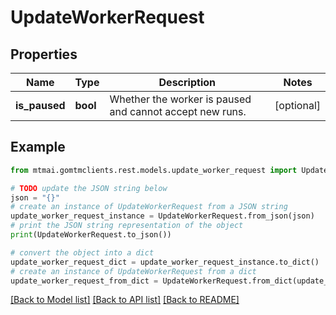 # UpdateWorkerRequest


## Properties

Name | Type | Description | Notes
------------ | ------------- | ------------- | -------------
**is_paused** | **bool** | Whether the worker is paused and cannot accept new runs. | [optional] 

## Example

```python
from mtmai.gomtmclients.rest.models.update_worker_request import UpdateWorkerRequest

# TODO update the JSON string below
json = "{}"
# create an instance of UpdateWorkerRequest from a JSON string
update_worker_request_instance = UpdateWorkerRequest.from_json(json)
# print the JSON string representation of the object
print(UpdateWorkerRequest.to_json())

# convert the object into a dict
update_worker_request_dict = update_worker_request_instance.to_dict()
# create an instance of UpdateWorkerRequest from a dict
update_worker_request_from_dict = UpdateWorkerRequest.from_dict(update_worker_request_dict)
```
[[Back to Model list]](../README.md#documentation-for-models) [[Back to API list]](../README.md#documentation-for-api-endpoints) [[Back to README]](../README.md)


